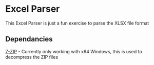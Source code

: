 # Excel Parser

This Excel Parser is just a fun exercise to parse the XLSX file format

## Dependancies

[7-ZIP](https://www.7-zip.org/download.html) - Currently only working with x64 Windows, this is used to decompress the ZIP files